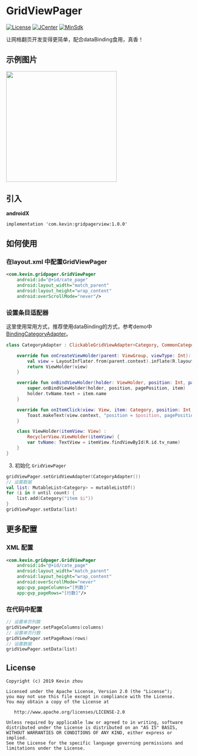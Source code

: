 # GridViewPager

[![License](https://img.shields.io/badge/License%20-Apache%202-337ab7.svg?style=flat-square)](https://www.apache.org/licenses/LICENSE-2.0)
[![JCenter](https://img.shields.io/badge/%20JCenter%20-1.0.0-5bc0de.svg?style=flat-square)](https://bintray.com/xuehuayous/maven/Android-GridPagerView/_latestVersion)
[![MinSdk](https://img.shields.io/badge/%20MinSdk%20-%2014%2B%20-f0ad4e.svg?style=flat-square)](https://android-arsenal.com/api?level=14)

让网格翻页开发变得更简单，配合dataBinding食用，真香！

## 示例图片

<img src="https://raw.githubusercontent.com/xuehuayous/Android-GridPagerView/master/sample/pic/01.gif" width="300" />

## 引入

**androidX**

```
implementation 'com.kevin:gridpagerview:1.0.0'
```

## 如何使用

### 在layout.xml 中配置GridViewPager

```xml
<com.kevin.gridpager.GridViewPager
    android:id="@+id/cate_page"
    android:layout_width="match_parent"
    android:layout_height="wrap_content"
    android:overScrollMode="never"/>
```

### 设置条目适配器

这里使用常用方式，推荐使用dataBinding的方式，参考demo中[BindingCategoryAdapter](https://github.com/xuehuayous/Android-GridPagerView/blob/master/sample/src/main/java/com/kevin/gridpager/sample/binding/BindingCategoryAdapter.kt)。

```kotlin
class CategoryAdapter : ClickableGridViewAdapter<Category, CommonCategoryAdapter.ViewHolder>() {

    override fun onCreateViewHolder(parent: ViewGroup, viewType: Int): ViewHolder {
        val view = LayoutInflater.from(parent.context).inflate(R.layout.layout_common_category_item, parent, false)
        return ViewHolder(view)
    }

    override fun onBindViewHolder(holder: ViewHolder, position: Int, pagePosition: Int, item: Category) {
        super.onBindViewHolder(holder, position, pagePosition, item)
        holder.tvName.text = item.name
    }

    override fun onItemClick(view: View, item: Category, position: Int, pagePosition: Int) {
        Toast.makeText(view.context, "position = $position, pagePosition = $pagePosition, ${item.name}", Toast.LENGTH_SHORT).show()
    }

    class ViewHolder(itemView: View) :
        RecyclerView.ViewHolder(itemView) {
        var tvName: TextView = itemView.findViewById(R.id.tv_name)
    }
}
```

3. 初始化 `GridViewPager`

```kotlin
gridViewPager.setGridViewAdapter(CategoryAdapter())
// 设置数据
val list: MutableList<Category> = mutableListOf()
for (i in 0 until count) {
    list.add(Category("item $i"))
}
gridViewPager.setData(list)
```

## 更多配置

### XML 配置

```xml
<com.kevin.gridpager.GridViewPager
    android:id="@+id/cate_page"
    android:layout_width="match_parent"
    android:layout_height="wrap_content"
    android:overScrollMode="never"
    app:gvp_pageColumns="[列数]"
    app:gvp_pageRows="[行数]"/>
```

### 在代码中配置

```kotlin
// 设置单页列数
gridViewPager.setPageColumns(columns)
// 设置单页行数
gridViewPager.setPageRows(rows)
// 设置数据
gridViewPager.setData(list)
```

## License

```text
Copyright (c) 2019 Kevin zhou

Licensed under the Apache License, Version 2.0 (the "License");
you may not use this file except in compliance with the License.
You may obtain a copy of the License at

   http://www.apache.org/licenses/LICENSE-2.0

Unless required by applicable law or agreed to in writing, software
distributed under the License is distributed on an "AS IS" BASIS,
WITHOUT WARRANTIES OR CONDITIONS OF ANY KIND, either express or implied.
See the License for the specific language governing permissions and
limitations under the License.
```